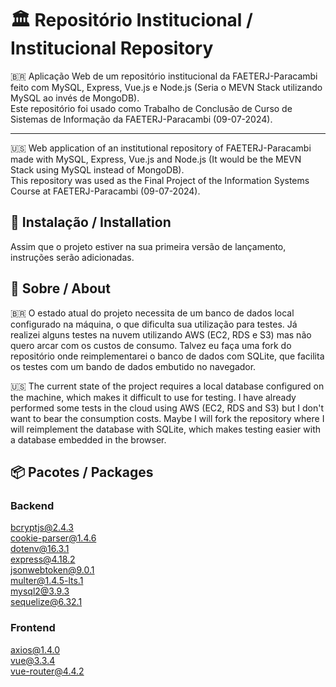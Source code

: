 # 🏛️ Repositório Institucional / Institucional Repository

:brazil: Aplicação Web de um repositório institucional da FAETERJ-Paracambi feito com MySQL, Express, Vue.js e Node.js (Seria o MEVN Stack utilizando MySQL ao invés de MongoDB).  
Este repositório foi usado como Trabalho de Conclusão de Curso de Sistemas de Informação da FAETERJ-Paracambi (09-07-2024).

___

:us: Web application of an institutional repository of FAETERJ-Paracambi made with MySQL, Express, Vue.js and Node.js (It would be the MEVN Stack using MySQL instead of MongoDB).  
This repository was used as the Final Project of the Information Systems Course at FAETERJ-Paracambi (09-07-2024).

## 📄 Instalação / Installation

Assim que o projeto estiver na sua primeira versão de lançamento, instruções serão adicionadas.

## 🌌 Sobre / About

:brazil: O estado atual do projeto necessita de um banco de dados local configurado na máquina, o que dificulta sua utilização para testes. Já realizei alguns testes na nuvem utilizando AWS (EC2, RDS e S3) mas não quero arcar com os custos de consumo. Talvez eu faça uma fork do repositório onde reimplementarei o banco de dados com SQLite, que facilita os testes com um bando de dados embutido no navegador.

:us: The current state of the project requires a local database configured on the machine, which makes it difficult to use for testing. I have already performed some tests in the cloud using AWS (EC2, RDS and S3) but I don't want to bear the consumption costs. Maybe I will fork the repository where I will reimplement the database with SQLite, which makes testing easier with a database embedded in the browser.

## 📦 Pacotes / Packages

### Backend

[bcryptjs@2.4.3](https://www.npmjs.com/package/bcryptjs/v/2.4.3)  
[cookie-parser@1.4.6](https://www.npmjs.com/package/cookie-parser/v/1.4.6)  
[dotenv@16.3.1](https://www.npmjs.com/package/dotenv/v/16.3.1)  
[express@4.18.2](https://www.npmjs.com/package/express/v/4.18.2)  
[jsonwebtoken@9.0.1](https://www.npmjs.com/package/jsonwebtoken/v/9.0.1)  
[multer@1.4.5-lts.1](https://www.npmjs.com/package/multer/v/1.4.5-lts.1)  
[mysql2@3.9.3](https://www.npmjs.com/package/mysql2/v/3.9.3)  
[sequelize@6.32.1](https://www.npmjs.com/package/sequelize/v/6.32.1)  

### Frontend

[axios@1.4.0](https://www.npmjs.com/package/axios/v/1.4.0)  
[vue@3.3.4](https://www.npmjs.com/package/vue/v/3.3.4)  
[vue-router@4.4.2](https://www.npmjs.com/package/vue-router/v/4.4.2)  
